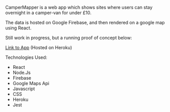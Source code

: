 CamperMapper is a web app which shows sites where users can stay overnight in a camper-van for under £10.

The data is hosted on Google Firebase, and then rendered on a google map using React.

Still work in progress, but a running proof of concept below:

[Link to App](https://campermapper.herokuapp.com) (Hosted on Heroku)

Technologies Used:
- React
- Node.Js
- Firebase
- Google Maps Api
- Javascript
- CSS
- Heroku
- Jest
